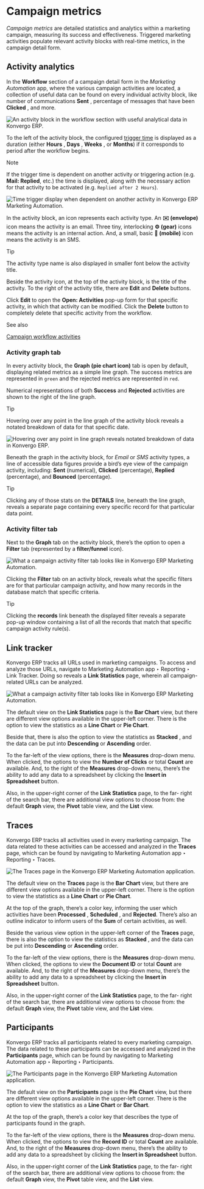# Campaign metrics

_Campaign metrics_ are detailed statistics and analytics within a marketing
campaign, measuring its success and effectiveness. Triggered marketing
activities populate relevant activity blocks with real-time metrics, in the
campaign detail form.

## Activity analytics

In the **Workflow** section of a campaign detail form in the _Marketing
Automation_ app, where the various campaign activities are located, a
collection of useful data can be found on every individual activity block,
like number of communications **Sent** , percentage of messages that have been
**Clicked** , and more.

![An activity block in the workflow section with useful analytical data in
Konvergo ERP.](../../../../_images/activity-analytics-block-sample.png)

To the left of the activity block, the configured [trigger
time](../getting_started/workflow_activities) is displayed as a duration
(either **Hours** , **Days** , **Weeks** , or **Months**) if it corresponds to
period after the workflow begins.

<div class="alert alert-primary">
<p class="alert-title">
Note</p><p>If the trigger time is dependent on another activity or triggering action (e.g. <b>Mail:
Replied</b>, etc.) the time is displayed, along with the necessary action for that activity to be
activated (e.g. <code>Replied after 2 Hours</code>).</p>
<img alt="Time trigger display when dependent on another activity in Konvergo ERP Marketing Automation." class="align-center" src="../../../../_images/replied-after-activity-time-trigger.png"/>
</div>

In the activity block, an icon represents each activity type. An **✉️
(envelope)** icon means the activity is an email. Three tiny, interlocking
**⚙️ (gear)** icons means the activity is an internal action. And, a small,
basic **📱 (mobile)** icon means the activity is an SMS.

<div class="alert alert-info">
<p class="alert-title">
Tip</p><p>The activity type name is also displayed in smaller font below the activity title.</p>
</div>

Beside the activity icon, at the top of the activity block, is the title of
the activity. To the right of the activity title, there are **Edit** and
**Delete** buttons.

Click **Edit** to open the **Open: Activities** pop-up form for that specific
activity, in which that activity can be modified. Click the **Delete** button
to completely delete that specific activity from the workflow.

<div class="alert alert-secondary">
<p class="alert-title">
See also</p><p><a href="../getting_started/workflow_activities">Campaign workflow activities</a></p>
</div>

### Activity graph tab

In every activity block, the **Graph (pie chart icon)** tab is open by
default, displaying related metrics as a simple line graph. The success
metrics are represented in `green` and the rejected metrics are represented in
`red`.

Numerical representations of both **Success** and **Rejected** activities are
shown to the right of the line graph.

<div class="alert alert-info">
<p class="alert-title">
Tip</p><p>Hovering over any point in the line graph of the activity block reveals a notated breakdown of
data for that specific date.</p>
<img alt="Hovering over any point in line graph reveals notated breakdown of data in Konvergo ERP." class="align-center" src="../../../../_images/graph-breakdown-data.png"/>
</div>

Beneath the graph in the activity block, for _Email_ or _SMS_ activity types,
a line of accessible data figures provide a bird’s eye view of the campaign
activity, including: **Sent** (numerical), **Clicked** (percentage),
**Replied** (percentage), and **Bounced** (percentage).

<div class="alert alert-info">
<p class="alert-title">
Tip</p><p>Clicking any of those stats on the <b>DETAILS</b> line, beneath the line graph, reveals a
separate page containing every specific record for that particular data point.</p>
</div>

### Activity filter tab

Next to the **Graph** tab on the activity block, there’s the option to open a
**Filter** tab (represented by a **filter/funnel** icon).

![What a campaign activity filter tab looks like in Konvergo ERP Marketing
Automation.](../../../../_images/activity-filter-tab.png)

Clicking the **Filter** tab on an activity block, reveals what the specific
filters are for that particular campaign activity, and how many records in the
database match that specific criteria.

<div class="alert alert-info">
<p class="alert-title">
Tip</p><p>Clicking the <b>records</b> link beneath the displayed filter reveals a separate pop-up
window containing a list of all the records that match that specific campaign activity rule(s).</p>
</div>

## Link tracker

Konvergo ERP tracks all URLs used in marketing campaigns. To access and analyze those
URLs, navigate to Marketing Automation app ‣ Reporting ‣ Link Tracker. Doing
so reveals a **Link Statistics** page, wherein all campaign-related URLs can
be analyzed.

![What a campaign activity filter tab looks like in Konvergo ERP Marketing
Automation.](../../../../_images/campaign-link-tracker.png)

The default view on the **Link Statistics** page is the **Bar Chart** view,
but there are different view options available in the upper-left corner. There
is the option to view the statistics as a **Line Chart** or **Pie Chart**.

Beside that, there is also the option to view the statistics as **Stacked** ,
and the data can be put into **Descending** or **Ascending** order.

To the far-left of the view options, there is the **Measures** drop-down menu.
When clicked, the options to view the **Number of Clicks** or total **Count**
are available. And, to the right of the **Measures** drop-down menu, there’s
the ability to add any data to a spreadsheet by clicking the **Insert in
Spreadsheet** button.

Also, in the upper-right corner of the **Link Statistics** page, to the far-
right of the search bar, there are additional view options to choose from: the
default **Graph** view, the **Pivot** table view, and the **List** view.

## Traces

Konvergo ERP tracks all activities used in every marketing campaign. The data related
to these activities can be accessed and analyzed in the **Traces** page, which
can be found by navigating to Marketing Automation app ‣ Reporting ‣ Traces.

![The Traces page in the Konvergo ERP Marketing Automation
application.](../../../../_images/traces-page-marketing-automation.png)

The default view on the **Traces** page is the **Bar Chart** view, but there
are different view options available in the upper-left corner. There is the
option to view the statistics as a **Line Chart** or **Pie Chart**.

At the top of the graph, there’s a color key, informing the user which
activities have been **Processed** , **Scheduled** , and **Rejected**. There’s
also an outline indicator to inform users of the **Sum** of certain
activities, as well.

Beside the various view option in the upper-left corner of the **Traces**
page, there is also the option to view the statistics as **Stacked** , and the
data can be put into **Descending** or **Ascending** order.

To the far-left of the view options, there is the **Measures** drop-down menu.
When clicked, the options to view the **Document ID** or total **Count** are
available. And, to the right of the **Measures** drop-down menu, there’s the
ability to add any data to a spreadsheet by clicking the **Insert in
Spreadsheet** button.

Also, in the upper-right corner of the **Link Statistics** page, to the far-
right of the search bar, there are additional view options to choose from: the
default **Graph** view, the **Pivot** table view, and the **List** view.

## Participants

Konvergo ERP tracks all participants related to every marketing campaign. The data
related to these participants can be accessed and analyzed in the
**Participants** page, which can be found by navigating to Marketing
Automation app ‣ Reporting ‣ Participants.

![The Participants page in the Konvergo ERP Marketing Automation
application.](../../../../_images/participants-page-marketing-automation.png)

The default view on the **Participants** page is the **Pie Chart** view, but
there are different view options available in the upper-left corner. There is
the option to view the statistics as a **Line Chart** or **Bar Chart**.

At the top of the graph, there’s a color key that describes the type of
participants found in the graph.

To the far-left of the view options, there is the **Measures** drop-down menu.
When clicked, the options to view the **Record ID** or total **Count** are
available. And, to the right of the **Measures** drop-down menu, there’s the
ability to add any data to a spreadsheet by clicking the **Insert in
Spreadsheet** button.

Also, in the upper-right corner of the **Link Statistics** page, to the far-
right of the search bar, there are additional view options to choose from: the
default **Graph** view, the **Pivot** table view, and the **List** view.

